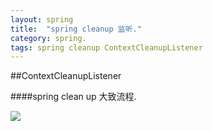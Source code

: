 ```yaml
---
layout: spring
title:  "spring cleanup 监听."
category: spring.
tags: spring cleanup ContextCleanupListener
---
```



##ContextCleanupListener

####spring clean up 大致流程.



![](https://ywendy.github.io/img/spring-cleanup.png)	




